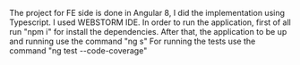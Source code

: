 The project for FE side is done in Angular 8, I did the implementation using Typescript. 
I used WEBSTORM IDE. 
In order to run the application, first of all run "npm i" for install the dependencies. 
After that, the application to be up and running use the command "ng s" 
For running the tests use the command "ng test --code-coverage"
